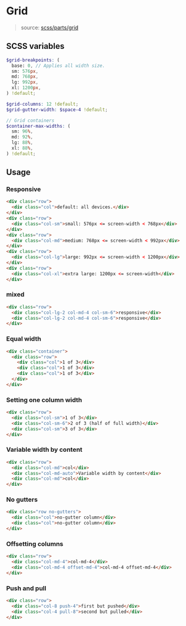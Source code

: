 # Grid

> source: [scss/parts/grid](../../src/scss/parts/_grid.scss)

## SCSS variables

```scss
$grid-breakpoints: (
  base: 0, // Applies all width size.
  sm: 576px,
  md: 768px,
  lg: 992px,
  xl: 1200px,
) !default;

$grid-columns: 12 !default;
$grid-gutter-width: $space-4 !default;

// Grid containers
$container-max-widths: (
  sm: 96%,
  md: 92%,
  lg: 88%,
  xl: 88%,
) !default;
```

## Usage

### Responsive

```html
<div class="row">
  <div class="col">default: all devices.</div>
</div>
<div class="row">
  <div class="col-sm">small: 576px <= screen-width < 768px</div>
</div>
<div class="row">
  <div class="col-md">medium: 768px <= screen-width < 992px</div>
</div>
<div class="row">
  <div class="col-lg">large: 992px <= screen-width < 1200px</div>
</div>
<div class="row">
  <div class="col-xl">extra large: 1200px <= screen-width</div>
</div>
```

### mixed

```html
<div class="row">
  <div class="col-lg-2 col-md-4 col-sm-6">responsive</div>
  <div class="col-lg-2 col-md-4 col-sm-6">responsive</div>
</div>
```

### Equal width

```html
<div class="container">
  <div class="row">
    <div class="col">1 of 3</div>
    <div class="col">1 of 3</div>
    <div class="col">1 of 3</div>
  </div>
</div>
```

### Setting one column width

```html
<div class="row">
  <div class="col-sm">1 of 3</div>
  <div class="col-sm-6">2 of 3 (half of full width)</div>
  <div class="col-sm">3 of 3</div>
</div>
```

### Variable width by content

```html
<div class="row">
  <div class="col-md">col</div>
  <div class="col-md-auto">Variable width by content</div>
  <div class="col-md">col</div>
</div>
```

### No gutters

```html
<div class="row no-gutters">
  <div class="col">no-gutter column</div>
  <div class="col">no-gutter column</div>
</div>
```

### Offsetting columns

```html
<div class="row">
  <div class="col-md-4">col-md-4</div>
  <div class="col-md-4 offset-md-4">col-md-4 offset-md-4</div>
</div>
```

### Push and pull

```html
<div class="row">
  <div class="col-8 push-4">first but pushed</div>
  <div class="col-4 pull-8">second but pulled</div>
</div>
```
